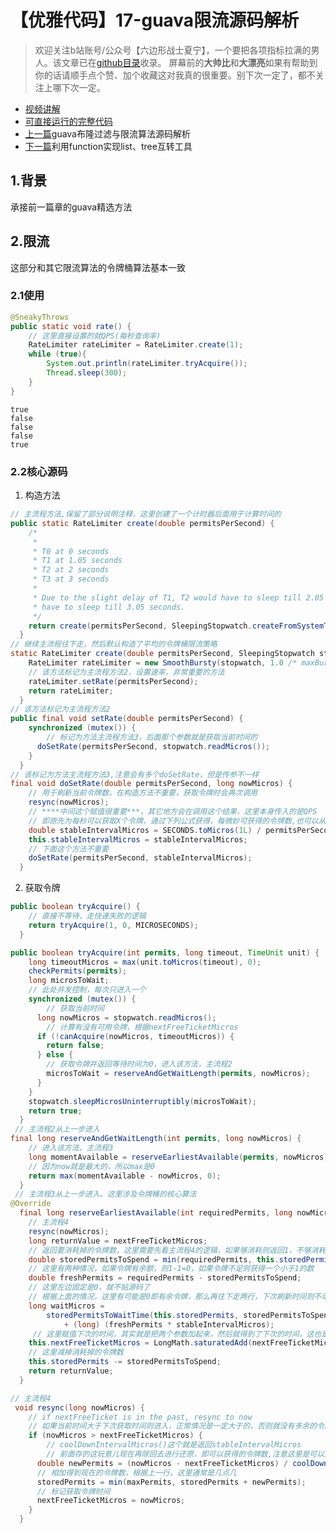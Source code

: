 # 【优雅代码】17-guava限流源码解析
> 欢迎关注b站账号/公众号【六边形战士夏宁】，一个要把各项指标拉满的男人。该文章已在[github目录](https://github.com/edanlx/SealBook/blob/master/catalogue/wechat.md)收录。
屏幕前的**大帅比**和**大漂亮**如果有帮助到你的话请顺手点个赞、加个收藏这对我真的很重要。别下次一定了，都不关注上哪下次一定。
* [视频讲解](https://www.bilibili.com/video/BV18b4y1J7bH/)  
* [可直接运行的完整代码](https://github.com/edanlx/TechingCode/tree/master/demoGrace/src/main/java/com/example/demo/lesson/grace/guava)
* [上一篇](https://github.com/edanlx/SealBook/blob/master/01graceCode/16bloom.md)guava布隆过滤与限流算法源码解析
* [下一篇](https://github.com/edanlx/SealBook/blob/master/01graceCode/18treelist.md)利用function实现list、tree互转工具
## 1.背景
承接前一篇章的guava精选方法

## 2.限流
这部分和其它限流算法的令牌桶算法基本一致
### 2.1使用
```java
@SneakyThrows
public static void rate() {
    // 这里直接设置的就QPS(每秒查询率)
    RateLimiter rateLimiter = RateLimiter.create(1);
    while (true){
        System.out.println(rateLimiter.tryAcquire());
        Thread.sleep(300);
    }
}
```
```text
true
false
false
false
true
```
### 2.2核心源码
1. 构造方法
```java
// 主流程方法,保留了部分说明注释，这里创建了一个计时器后面用于计算时间的
public static RateLimiter create(double permitsPerSecond) {
    /*
     *
     * T0 at 0 seconds
     * T1 at 1.05 seconds
     * T2 at 2 seconds
     * T3 at 3 seconds
     *
     * Due to the slight delay of T1, T2 would have to sleep till 2.05 seconds, and T3 would also
     * have to sleep till 3.05 seconds.
     */
    return create(permitsPerSecond, SleepingStopwatch.createFromSystemTimer());
  }
// 继续主流程往下走，然后默认构造了平均的令牌桶限流策略
static RateLimiter create(double permitsPerSecond, SleepingStopwatch stopwatch) {
    RateLimiter rateLimiter = new SmoothBursty(stopwatch, 1.0 /* maxBurstSeconds */);
    // 该方法标记为主流程方法2，设置速率，非常重要的方法
    rateLimiter.setRate(permitsPerSecond);
    return rateLimiter;
  }
// 该方法标记为主流程方法2
public final void setRate(double permitsPerSecond) {
    synchronized (mutex()) {
    	// 标记为方法主流程方法3，后面那个参数就是获取当前时间的
      doSetRate(permitsPerSecond, stopwatch.readMicros());
    }
  }
// 该标记为方法主流程方法3,注意会有多个doSetRate，但是传参不一样
final void doSetRate(double permitsPerSecond, long nowMicros) {
	// 用于刷新当前令牌数，在构造方法不重要，获取令牌时会再次调用
    resync(nowMicros);
    // ****中间这个赋值很重要***，其它地方会在调用这个结果，这里本身传入的是QPS
    // 即原先为每秒可以获取X个令牌，通过下列公式获得，每微妙可获得的令牌数,也可以从字面意思理解，获得令牌的微秒间隔
    double stableIntervalMicros = SECONDS.toMicros(1L) / permitsPerSecond;
    this.stableIntervalMicros = stableIntervalMicros;
    // 下面这个方法不重要
    doSetRate(permitsPerSecond, stableIntervalMicros);
  }
```
2. 获取令牌
```java
public boolean tryAcquire() {
	// 直接不等待，走快速失败的逻辑
    return tryAcquire(1, 0, MICROSECONDS);
  }

public boolean tryAcquire(int permits, long timeout, TimeUnit unit) {
    long timeoutMicros = max(unit.toMicros(timeout), 0);
    checkPermits(permits);
    long microsToWait;
    // 此处并发控制，每次只进入一个
    synchronized (mutex()) {
    	// 获取当前时间
      long nowMicros = stopwatch.readMicros();
      	// 计算有没有可用令牌，根据nextFreeTicketMicros
      if (!canAcquire(nowMicros, timeoutMicros)) {
        return false;
      } else {
      	// 获取令牌并返回等待时间为0，进入该方法，主流程2
        microsToWait = reserveAndGetWaitLength(permits, nowMicros);
      }
    }
    stopwatch.sleepMicrosUninterruptibly(microsToWait);
    return true;
  }
 // 主流程2从上一步进入
final long reserveAndGetWaitLength(int permits, long nowMicros) {
	// 进入该方法，主流程3
    long momentAvailable = reserveEarliestAvailable(permits, nowMicros);
    // 因为now就是最大的，所以max是0
    return max(momentAvailable - nowMicros, 0);
  }
 // 主流程3从上一步进入。这里涉及令牌桶的核心算法
@Override
  final long reserveEarliestAvailable(int requiredPermits, long nowMicros) {
  	// 主流程4
    resync(nowMicros);
    long returnValue = nextFreeTicketMicros;
    // 返回要消耗掉的令牌数，这里需要先看主流程4的逻辑，如果够消耗则返回1，不够消耗只有零点几
    double storedPermitsToSpend = min(requiredPermits, this.storedPermits);
    // 这里有两种情况，如果令牌有余额，则1-1=0，如果令牌不足则获得一个小于1的数
    double freshPermits = requiredPermits - storedPermitsToSpend;
    // 这里左边固定是0，就不贴源码了
    // 根据上面的情况，这里有可能是0即有余令牌，那么再往下走两行，下次刷新时间则不动。如果小于1则令牌不够，将差额和间隔进行相乘获得还需要下个令牌的时间
    long waitMicros =
        storedPermitsToWaitTime(this.storedPermits, storedPermitsToSpend)
            + (long) (freshPermits * stableIntervalMicros);
     // 这里赋值下次的时间，其实就是把两个参数加起来，然后就得到了下次的时间，这也是为什么示例中的2.05的下次就是3.05
    this.nextFreeTicketMicros = LongMath.saturatedAdd(nextFreeTicketMicros, waitMicros);
    // 这里减掉消耗掉的令牌数
    this.storedPermits -= storedPermitsToSpend;
    return returnValue;
  }

// 主流程4
 void resync(long nowMicros) {
    // if nextFreeTicket is in the past, resync to now
    // 如果当前时间大于下次获取时间则进入，正常情况是一定大于的，否则就没有多余的令牌可以发
    if (nowMicros > nextFreeTicketMicros) {
    	// coolDownIntervalMicros()这个就是返回stableIntervalMicros
    	// 前面存的这玩意儿现在再除回去进行还原，即可以获得的令牌数,注意这里是可以返回零点几的
      double newPermits = (nowMicros - nextFreeTicketMicros) / coolDownIntervalMicros();
      // 相加得到现在的令牌数，根据上一行，这里通常是几点几
      storedPermits = min(maxPermits, storedPermits + newPermits);
      // 标记获取令牌时间
      nextFreeTicketMicros = nowMicros;
    }
  }
```